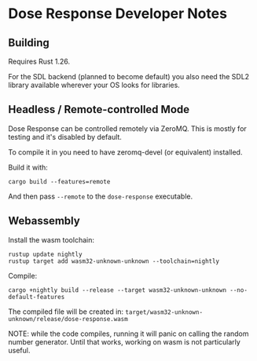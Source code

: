Dose Response Developer Notes
=============================

Building
--------

Requires Rust 1.26.

For the SDL backend (planned to become default) you also need the SDL2
library available wherever your OS looks for libraries.


Headless / Remote-controlled Mode
---------------------------------

Dose Response can be controlled remotely via ZeroMQ. This is mostly
for testing and it's disabled by default.

To compile it in you need to have zeromq-devel (or equivalent) installed.

Build it with:

    cargo build --features=remote

And then pass `--remote` to the `dose-response` executable.


Webassembly
-----------

Install the wasm toolchain:

    rustup update nightly
    rustup target add wasm32-unknown-unknown --toolchain=nightly

Compile:

    cargo +nightly build --release --target wasm32-unknown-unknown --no-default-features

The compiled file will be created in: `target/wasm32-unknown-unknown/release/dose-response.wasm`

NOTE: while the code compiles, running it will panic on calling the
random number generator. Until that works, working on wasm is not
particularly useful.
